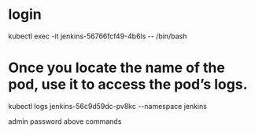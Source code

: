 login
==============
kubectl exec -it jenkins-56766fcf49-4b6ls -- /bin/bash

Once you locate the name of the pod, use it to access the pod’s logs.
=========================================================================

kubectl logs jenkins-56c9d59dc-pv8kc --namespace jenkins

admin password above commands

